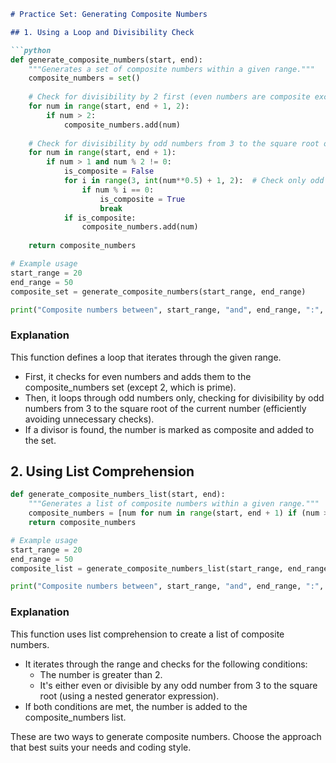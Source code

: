 ```markdown
# Practice Set: Generating Composite Numbers

## 1. Using a Loop and Divisibility Check

```python
def generate_composite_numbers(start, end):
    """Generates a set of composite numbers within a given range."""
    composite_numbers = set()
    
    # Check for divisibility by 2 first (even numbers are composite except 2)
    for num in range(start, end + 1, 2):
        if num > 2:
            composite_numbers.add(num)
    
    # Check for divisibility by odd numbers from 3 to the square root of the end number
    for num in range(start, end + 1):
        if num > 1 and num % 2 != 0:
            is_composite = False
            for i in range(3, int(num**0.5) + 1, 2):  # Check only odd divisors
                if num % i == 0:
                    is_composite = True
                    break
            if is_composite:
                composite_numbers.add(num)
    
    return composite_numbers

# Example usage
start_range = 20
end_range = 50
composite_set = generate_composite_numbers(start_range, end_range)

print("Composite numbers between", start_range, "and", end_range, ":", composite_set)
```

### Explanation

This function defines a loop that iterates through the given range.
- First, it checks for even numbers and adds them to the composite_numbers set (except 2, which is prime).
- Then, it loops through odd numbers only, checking for divisibility by odd numbers from 3 to the square root of the current number (efficiently avoiding unnecessary checks).
- If a divisor is found, the number is marked as composite and added to the set.

## 2. Using List Comprehension

```python
def generate_composite_numbers_list(start, end):
    """Generates a list of composite numbers within a given range."""
    composite_numbers = [num for num in range(start, end + 1) if (num > 2 and (num % 2 == 0 or any(num % i == 0 for i in range(3, int(num**0.5) + 1, 2))))]
    return composite_numbers

# Example usage
start_range = 20
end_range = 50
composite_list = generate_composite_numbers_list(start_range, end_range)

print("Composite numbers between", start_range, "and", end_range, ":", composite_list)
```

### Explanation

This function uses list comprehension to create a list of composite numbers.
- It iterates through the range and checks for the following conditions:
  - The number is greater than 2.
  - It's either even or divisible by any odd number from 3 to the square root (using a nested generator expression).
- If both conditions are met, the number is added to the composite_numbers list.

These are two ways to generate composite numbers. Choose the approach that best suits your needs and coding style.
```
```